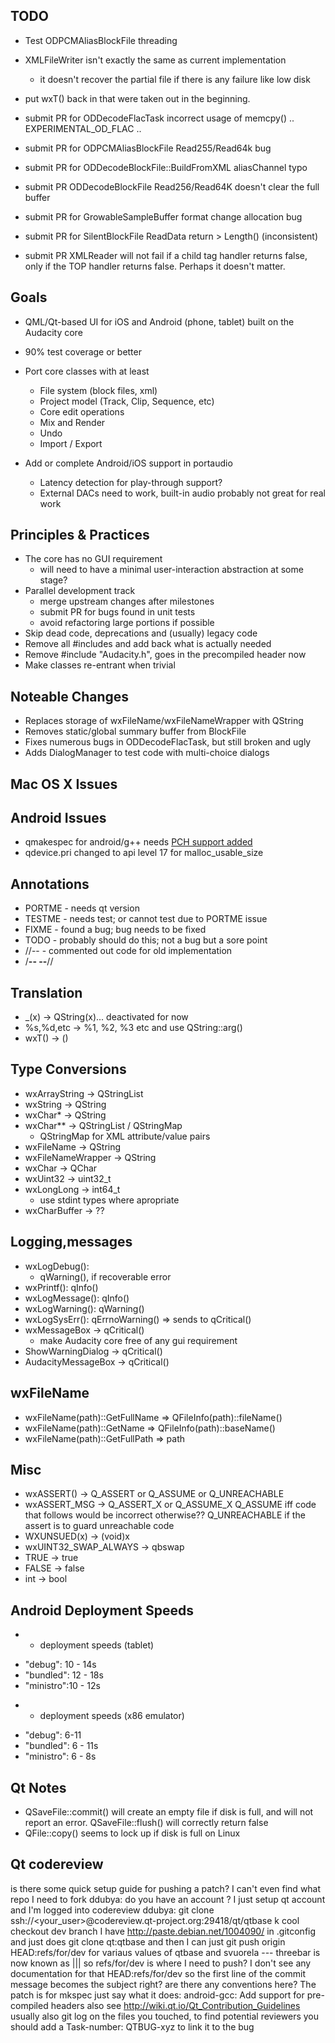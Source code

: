 

TODO
----
- Test ODPCMAliasBlockFile threading
- XMLFileWriter isn't exactly the same as current implementation
   - it doesn't recover the partial file if there is any failure like low disk

- put wxT() back in that were taken out in the beginning.
- submit PR for ODDecodeFlacTask incorrect usage of memcpy() .. EXPERIMENTAL_OD_FLAC ..
- submit PR for ODPCMAliasBlockFile Read255/Read64k bug
- submit PR for ODDecodeBlockFile::BuildFromXML aliasChannel typo
- submit PR ODDecodeBlockFile Read256/Read64K doesn't clear the full buffer
- submit PR for GrowableSampleBuffer format change allocation bug
- submit PR for SilentBlockFile ReadData return > Length() (inconsistent)
- submit PR XMLReader will not fail if a child tag handler returns false,
  only if the TOP handler returns false. Perhaps it doesn't matter.

Goals
--------
- QML/Qt-based UI for iOS and Android (phone, tablet) built on the Audacity core
- 90% test coverage or better

- Port core classes with at least
   - File system (block files, xml)
   - Project model (Track, Clip, Sequence, etc)
   - Core edit operations
   - Mix and Render
   - Undo
   - Import / Export

- Add or complete Android/iOS support in portaudio
   - Latency detection for play-through support?
   - External DACs need to work, built-in audio probably not great for real work

Principles & Practices
-----------------------
- The core has no GUI requirement
   - will need to have a minimal user-interaction abstraction at some stage?
- Parallel development track
   - merge upstream changes after milestones
   - submit PR for bugs found in unit tests
   - avoid refactoring large portions if possible
- Skip dead code, deprecations and (usually) legacy code
- Remove all #includes and add back what is actually needed
- Remove #include "Audacity.h", goes in the precompiled header now
- Make classes re-entrant when trivial

Noteable Changes
---------------------
- Replaces storage of wxFileName/wxFileNameWrapper with QString
- Removes static/global summary buffer from BlockFile
- Fixes numerous bugs in ODDecodeFlacTask, but still broken and ugly
- Adds DialogManager to test code with multi-choice dialogs

Mac OS X Issues
---------------

Android Issues
--------------
- qmakespec for android/g++ needs [PCH support added](https://codereview.qt-project.org/#/c/216082/)
- qdevice.pri changed to api level 17 for malloc_usable_size

Annotations
-----------
- PORTME - needs qt version
- TESTME - needs test; or cannot test due to PORTME issue
- FIXME  - found a bug; bug needs to be fixed
- TODO   - probably should do this; not a bug but a sore point
- //--   - commented out code for old implementation
- /**-- --**//

Translation
------------
- _(x) -> QString(x)... deactivated for now
- %s,%d,etc -> %1, %2, %3 etc and use QString::arg()
- wxT() -> ()


Type Conversions
----------------
- wxArrayString -> QStringList
- wxString -> QString
- wxChar* -> QString
- wxChar** -> QStringList / QStringMap
   - QStringMap for XML attribute/value pairs
- wxFileName -> QString
- wxFileNameWrapper -> QString
- wxChar -> QChar
- wxUint32 -> uint32_t
- wxLongLong -> int64_t
   - use stdint types where apropriate
- wxCharBuffer -> ??


Logging,messages
----------------
- wxLogDebug():
   - qWarning(), if recoverable error
- wxPrintf(): qInfo()
- wxLogMessage(): qInfo()
- wxLogWarning(): qWarning()
- wxLogSysErr(): qErrnoWarning() => sends to qCritical()
- wxMessageBox -> qCritical()
   - make Audacity core free of any gui requirement
- ShowWarningDialog -> qCritical()
- AudacityMessageBox -> qCritical()


wxFileName
----------
- wxFileName(path)::GetFullName => QFileInfo(path)::fileName()
- wxFileName(path)::GetName => QFileInfo(path)::baseName()
- wxFileName(path)::GetFullPath => path


Misc
--------------
- wxASSERT() -> Q_ASSERT or Q_ASSUME or Q_UNREACHABLE
- wxASSERT_MSG -> Q_ASSERT_X or Q_ASSUME_X
   Q_ASSUME iff code that follows would be incorrect otherwise??
   Q_UNREACHABLE if the assert is to guard unreachable code
- WXUNSUED(x) -> (void)x
- wxUINT32_SWAP_ALWAYS -> qbswap
- TRUE -> true
- FALSE -> false
- int -> bool


Android Deployment Speeds
-------------------------
* * deployment speeds (tablet)
- "debug":   10 - 14s
- "bundled": 12 - 18s
- "ministro":10 - 12s

* * deployment speeds (x86 emulator)
- "debug": 6-11
- "bundled":  6 - 11s
- "ministro": 6 - 8s


Qt Notes
----------------
- QSaveFile::commit() will create an empty file if disk is full,
  and will not report an error. QSaveFile::flush() will correctly return false
- QFile::copy() seems to lock up if disk is full on Linux


Qt codereview
----------------
<ddubya> is there some quick setup guide for pushing a patch? I can't even find what repo I need to fork
<svuorela> ddubya: do you have an account ?
<ddubya> I just setup qt account and I'm logged into codereview
<sergio> ddubya: git clone ssh://<your_user>@codereview.qt-project.org:29418/qt/qtbase
<ddubya> k cool
<sergio> checkout dev branch
<svuorela> I have http://paste.debian.net/1004090/ in .gitconfig and just does git clone qt:qtbase  and then I can just git push origin HEAD:refs/for/dev
 for variaus values of qtbase and svuorela
--- threebar is now known as |||
<ddubya> so refs/for/dev is where I need to push? I don't see any documentation for that
<sergio> HEAD:refs/for/dev
<ddubya> so the first line of the commit message becomes the subject right? are there any conventions here? The patch is for mkspec
<sergio> just say what it does: android-gcc: Add support for pre-compiled headers
 also see http://wiki.qt.io/Qt_Contribution_Guidelines
 usually also git log on the files you touched, to find potential reviewers
 you should add a Task-number: QTBUG-xyz to link it to the bug


